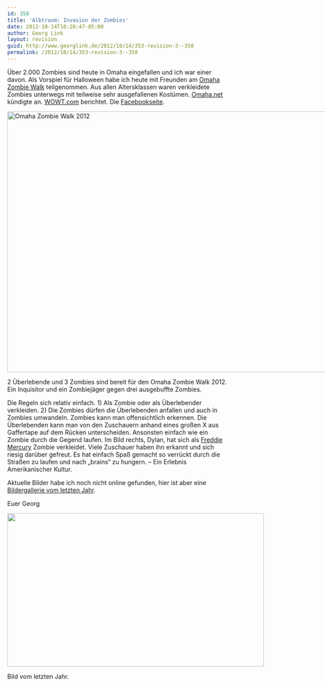 ```yaml
---
id: 358
title: 'Albtraum: Invasion der Zombies'
date: 2012-10-14T10:20:47-05:00
author: Georg Link
layout: revision
guid: http://www.georglink.de/2012/10/14/353-revision-3--358
permalink: /2012/10/14/353-revision-3--358
---
```

Über 2.000 Zombies sind heute in Omaha eingefallen und ich war einer davon. Als Vorspiel für Halloween habe ich heute mit Freunden am <a href="http://www.zombiewalkomaha.com/" title="Offizielle Omaha Zombie Walk Webseite" target="_blank">Omaha Zombie Walk</a> teilgenommen. Aus allen Altersklassen waren verkleidete Zombies unterwegs mit teilweise sehr ausgefallenen Kostümen. <a href="http://omaha.net/omaha-zombie-walk" target="_blank">Omaha.net</a> kündigte an. <a href="http://www.wowt.com/news/headlines/Fun-Fundraiser-Zombies-Walk-Through-Neighborhood-174055081.html?ref=081" target="_blank">WOWT.com</a> berichtet. Die <a href="https://www.facebook.com/omahazombiewalk" target="_blank">Facebookseite</a>.

<div id="attachment_354" style="width: 810px" class="wp-caption aligncenter">
  <a href="http://www.georglink.de/media/2012/10/2012-10-13_Zombiewalk.jpg"><img aria-describedby="caption-attachment-354" loading="lazy" src="http://www.georglink.de/media/2012/10/2012-10-13_Zombiewalk.jpg" alt="Omaha Zombie Walk 2012" title="2012-10-13_Zombiewalk" width="800" height="600" class="size-full wp-image-354" srcset="http://www.georglink.de/media/2012/10/2012-10-13_Zombiewalk.jpg 800w, http://www.georglink.de/media/2012/10/2012-10-13_Zombiewalk-300x225.jpg 300w" sizes="(max-width: 800px) 100vw, 800px" /></a>
  
  <p id="caption-attachment-354" class="wp-caption-text">
    2 Überlebende und 3 Zombies sind bereit für den Omaha Zombie Walk 2012.<br />Ein Inquisitor und ein Zombiejäger gegen drei ausgebuffte Zombies.
  </p>
</div>

Die Regeln sich relativ einfach. 1) Als Zombie oder als Überlebender verkleiden. 2) Die Zombies dürfen die Überlebenden anfallen und auch in Zombies umwandeln. Zombies kann man offensichtlich erkennen. Die Überlebenden kann man von den Zuschauern anhand eines großen X aus Gaffertape auf dem Rücken unterscheiden. Ansonsten einfach wie ein Zombie durch die Gegend laufen. Im Bild rechts, Dylan, hat sich als <a href="http://de.wikipedia.org/wiki/Freddie_Mercury" target="_blank">Freddie Mercury</a> Zombie verkleidet. Viele Zuschauer haben ihn erkannt und sich riesig darüber gefreut. Es hat einfach Spaß gemacht so verrückt durch die Straßen zu laufen und nach „brains“ zu hungern. – Ein Erlebnis Amerikanischer Kultur.

Aktuelle Bilder habe ich noch nicht online gefunden, hier ist aber eine <a href="https://plus.google.com/photos/118124983589200005543/albums/5666477772716047393?banner=pwa" title="Ein Eindruck vom Zombie Walk" target="_blank">Bildergallerie vom letzten Jahr</a>.

Euer Georg

<div id="attachment_355" style="width: 601px" class="wp-caption aligncenter">
  <a href="https://plus.google.com/photos/118124983589200005543/albums/5691609234512357169"><img aria-describedby="caption-attachment-355" loading="lazy" src="http://www.georglink.de/media/2012/10/ZombeWalk2011.jpg" alt="" title="ZombeWalk2011" width="591" height="353" class="size-full wp-image-355" srcset="http://www.georglink.de/media/2012/10/ZombeWalk2011.jpg 591w, http://www.georglink.de/media/2012/10/ZombeWalk2011-300x179.jpg 300w" sizes="(max-width: 591px) 100vw, 591px" /></a>
  
  <p id="caption-attachment-355" class="wp-caption-text">
    Bild vom letzten Jahr.
  </p>
</div>